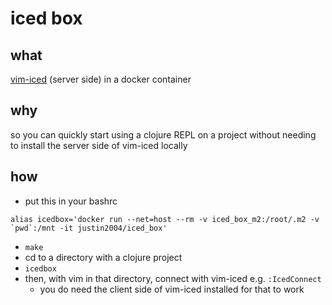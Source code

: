 # iced box

## what 

[vim-iced](https://github.com/liquidz/vim-iced) (server side) in a docker container

## why

so you can quickly start using a clojure REPL on a project without needing to install the server side of vim-iced locally

## how

- put this in your bashrc

```
alias icedbox='docker run --net=host --rm -v iced_box_m2:/root/.m2 -v `pwd`:/mnt -it justin2004/iced_box'
```

- `make`
- cd to a directory with a clojure project
- `icedbox`
- then, with vim in that directory, connect with vim-iced   e.g. `:IcedConnect`
  - you do need the client side of vim-iced installed for that to work

